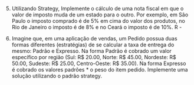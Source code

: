 5) Utilizando Strategy, Implemente o cálculo de uma nota fiscal em que o valor de imposto muda de um estado para o outro. Por exemplo, em São Paulo o imposto comprado é de 5% em cima do valor dos produtos, no Rio de Janeiro o imposto é de 8% e no Ceará o imposto é de 10%.
R - 

6) Imagine que, em uma aplicação de vendas, um Pedido possua duas formas diferentes (estratégias) de se calcular a taxa de entrega do mesmo: Padrão e Expresso. Na forma Padrão é cobrado um valor específico por região (Sul: R$ 20.00, Norte: R$ 45.00, Nordeste: R$ 50.00, Sudeste: R$ 25.00, Centro-Oeste: R$ 35.00). Na forma Expresso é cobrado os valores padrões * o peso do item pedido. Implemente uma solução utilizando o padrão strategy.
